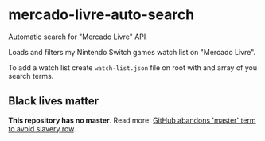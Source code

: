 # mercado-livre-auto-search

Automatic search for "Mercado Livre" API

Loads and filters my Nintendo Switch games watch list on "Mercado Livre".

To add a watch list create `watch-list.json` file on root with and array of you search terms.

## Black lives matter

**This repository has no master**. Read more:
[GitHub abandons 'master' term to avoid slavery row][master-replace].

[master-replace]: https://www.bbc.com/news/technology-53050955
